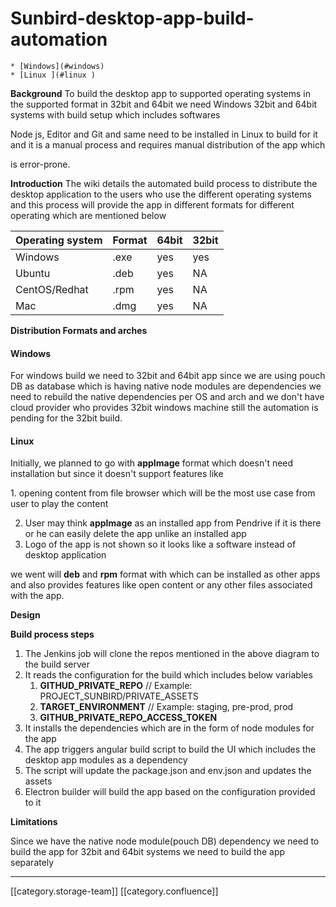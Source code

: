 # Sunbird-desktop-app-build-automation

```
* [Windows](#windows)
* [Linux ](#linux )
```

**Background** To build the desktop app to supported operating systems in the supported format in 32bit and 64bit  we need  Windows 32bit and 64bit systems with build setup which includes softwares

Node js, Editor and Git and same need to be installed in Linux to build for it and it is a manual process and requires manual distribution of the app which

is error-prone.

**Introduction** The wiki details the automated build process to distribute the desktop application to the users who use the different operating systems and this process will provide the app in different formats for different operating which are mentioned below&#x20;

| Operating system | Format | 64bit | 32bit |
| ---------------- | ------ | ----- | ----- |
| Windows          | .exe   | yes   | yes   |
| Ubuntu           | .deb   | yes   | NA    |
| CentOS/Redhat    | .rpm   | yes   | NA    |
| Mac              | .dmg   | yes   | NA    |

**Distribution Formats and arches**

#### Windows

For windows build we need to 32bit and 64bit app since we are using pouch DB as database which is having native node modules are dependencies we need to rebuild the native dependencies per OS and arch and we don't have cloud provider who provides 32bit windows machine still the automation is pending for the 32bit build.

#### Linux&#x20;

Initially, we planned to go with **appImage**  format which doesn't need installation but since it doesn't support features like

1\. opening content from file browser which will be the most use case from user to play the content

2. User may think **appImage** as an installed app from Pendrive if it is there or he can easily delete the app unlike an installed app
3. Logo of the app is not shown so it looks like a software instead of desktop application

we went will **deb** and **rpm**  format with which can be installed as other apps and also provides features like open content or any other files associated with the app.

**Design**

**Build process steps**

1. &#x20;The Jenkins job will clone the repos mentioned in the above diagram to the build server
2. &#x20;It reads the configuration for the build which includes below variables
   1. **GITHUD\_PRIVATE\_REPO** // Example: PROJECT\_SUNBIRD/PRIVATE\_ASSETS
   2. **TARGET\_ENVIRONMENT** // Example: staging, pre-prod, prod
   3. **GITHUB\_PRIVATE\_REPO\_ACCESS\_TOKEN** &#x20;
3. It installs the dependencies which are in the form of node modules for the app
4. The app triggers angular build script to build the UI which includes the desktop app modules as a dependency
5. The script will update the package.json and env.json and updates the assets
6. Electron builder will build the app based on the configuration provided to it&#x20;

**Limitations**

Since we have the native node module(pouch DB) dependency we need to build the app for 32bit and 64bit systems we need to build the app  separately&#x20;

***

\[\[category.storage-team]] \[\[category.confluence]]
